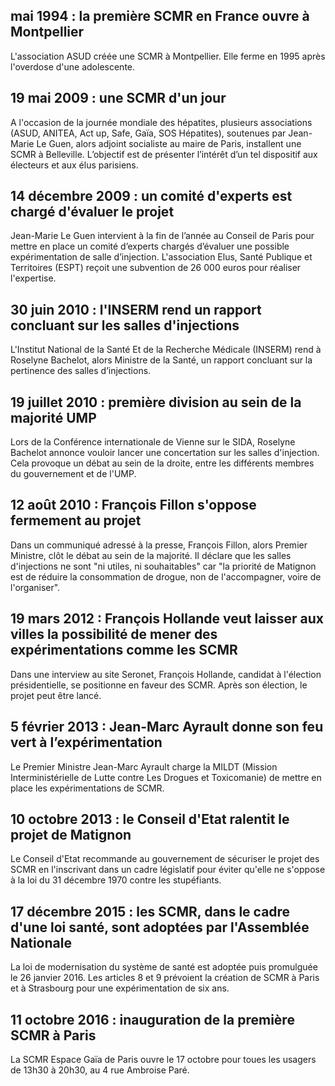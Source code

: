 ## mai 1994 : la première SCMR en France ouvre à Montpellier

L'association ASUD créée une SCMR à Montpellier. Elle ferme en 1995 après l'overdose d'une adolescente.

## 19 mai 2009 : une SCMR d'un jour

A l'occasion de la journée mondiale des hépatites, plusieurs associations (ASUD, ANITEA, Act up, Safe, Gaïa, SOS Hépatites), soutenues par Jean-Marie Le Guen, alors adjoint socialiste au maire de Paris, installent une SCMR à Belleville. L’objectif est de présenter l’intérêt d’un tel dispositif aux électeurs et aux élus parisiens. 

## 14 décembre 2009 : un comité d'experts est chargé d'évaluer le projet 

Jean-Marie Le Guen intervient à la fin de l’année au Conseil de Paris pour mettre en place un comité d’experts chargés d’évaluer une possible expérimentation de salle d’injection. L'association Elus, Santé Publique et Territoires (ESPT) reçoit une subvention de 26 000 euros pour réaliser l'expertise. 

## 30 juin 2010 : l'INSERM rend un rapport concluant sur les salles d'injections

L'Institut National de la Santé Et de la Recherche Médicale (INSERM) rend à Roselyne Bachelot, alors Ministre de la Santé, un rapport concluant sur la pertinence des salles d’injections. 

## 19 juillet 2010 : première division au sein de la majorité UMP

Lors de la Conférence internationale de Vienne sur le SIDA, Roselyne Bachelot annonce vouloir lancer une concertation sur les salles d'injection. Cela provoque un débat au sein de la droite, entre les différents membres du gouvernement et de l'UMP. 

## 12 août 2010 : François Fillon s'oppose fermement au projet

Dans un communiqué adressé à la presse, François Fillon, alors Premier Ministre, clôt le débat au sein de la majorité. Il déclare que les salles d'injections ne sont "ni utiles, ni souhaitables" car "la priorité de Matignon est de réduire la consommation de drogue, non de l'accompagner, voire de l'organiser". 

## 19 mars 2012 : François Hollande veut laisser aux villes la possibilité de mener des expérimentations comme les SCMR

Dans une interview au site Seronet, François Hollande, candidat à l'élection présidentielle, se positionne en faveur des SCMR. Après son élection, le projet peut être lancé.

## 5 février 2013 : Jean-Marc Ayrault donne son feu vert à l’expérimentation

Le Premier Ministre Jean-Marc Ayrault charge la MILDT (Mission Interministérielle de Lutte contre Les Drogues et Toxicomanie) de mettre en place les expérimentations de SCMR.

## 10 octobre 2013 : le Conseil d'Etat ralentit le projet de Matignon

Le Conseil d'Etat recommande au gouvernement de sécuriser le projet des SCMR en l'inscrivant dans un cadre législatif pour éviter qu'elle ne s'oppose à la loi du 31 décembre 1970 contre les stupéfiants. 

## 17 décembre 2015 : les SCMR, dans le cadre d'une loi santé, sont adoptées par l'Assemblée Nationale

La loi de modernisation du système de santé est adoptée puis promulguée le 26 janvier 2016. Les articles 8 et 9 prévoient la création de SCMR à Paris et à Strasbourg pour une expérimentation de six ans. 

## 11 octobre 2016 : inauguration de la première SCMR à Paris

La SCMR Espace Gaïa de Paris ouvre le 17 octobre pour toues les usagers de 13h30 à 20h30, au 4 rue Ambroise Paré.

